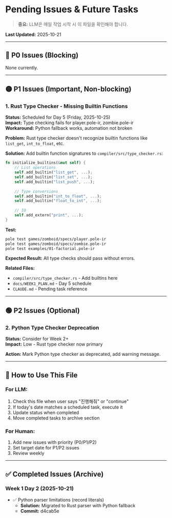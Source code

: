 # Pending Issues & Future Tasks

> **중요:** LLM은 매일 작업 시작 시 이 파일을 확인해야 합니다.

**Last Updated:** 2025-10-21

---

## 🔴 P0 Issues (Blocking)

None currently.

---

## 🟡 P1 Issues (Important, Non-blocking)

### 1. Rust Type Checker - Missing Builtin Functions

**Status:** Scheduled for Day 5 (Friday, 2025-10-25)  
**Impact:** Type checking fails for player.pole-ir, zombie.pole-ir  
**Workaround:** Python fallback works, automation not broken

**Problem:**
Rust type checker doesn't recognize builtin functions like `list_get`, `int_to_float`, etc.

**Solution:**
Add builtin function signatures to `compiler/src/type_checker.rs`:

```rust
fn initialize_builtins(&mut self) {
    // List operations
    self.add_builtin("list_get", ...);
    self.add_builtin("list_set", ...);
    self.add_builtin("list_push", ...);
    
    // Type conversions
    self.add_builtin("int_to_float", ...);
    self.add_builtin("float_to_int", ...);
    
    // IO
    self.add_extern("print", ...);
}
```

**Test:**
```bash
pole test games/zomboid/specs/player.pole-ir
pole test games/zomboid/specs/zombie.pole-ir
pole test examples/01-factorial.pole-ir
```

**Expected Result:**
All type checks should pass without errors.

**Related Files:**
- `compiler/src/type_checker.rs` - Add builtins here
- `docs/WEEK1_PLAN.md` - Day 5 schedule
- `CLAUDE.md` - Pending task reference

---

## 🟢 P2 Issues (Optional)

### 2. Python Type Checker Deprecation

**Status:** Consider for Week 2+  
**Impact:** Low - Rust type checker now primary

**Action:** Mark Python type checker as deprecated, add warning message.

---

## 📝 How to Use This File

### For LLM:
1. Check this file when user says "진행해줘" or "continue"
2. If today's date matches a scheduled task, execute it
3. Update status when completed
4. Move completed tasks to archive section

### For Human:
1. Add new issues with priority (P0/P1/P2)
2. Set target date for P1/P2 issues
3. Review weekly

---

## ✅ Completed Issues (Archive)

### Week 1 Day 2 (2025-10-21)
- ✅ Python parser limitations (record literals)
  - **Solution:** Migrated to Rust parser with Python fallback
  - **Commit:** d4cab5e


